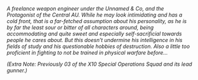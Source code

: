*A freelance weapon engineer under the Unnamed & Co, and the Protagonist of the Central AU. While he may look intimidating and has a cold front, that is a far-fetched assumption about his personality, as he is by far the least sour or bitter of all characters around, being accommodating and quite sweet and especially self-sacrificial towards people he cares about. But this doesn’t undermine his intelligence in his fields of study and his questionable hobbies of destruction. Also a little too proficient in fighting to not be trained in physical warfare before…*

*(Extra Note: Previously 03 of the X10 Special Operations Squad and its lead gunner.)*